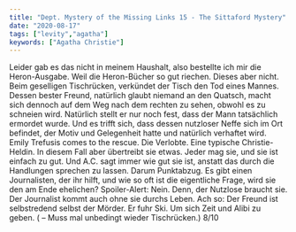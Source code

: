 ```yaml
---
title: "Dept. Mystery of the Missing Links 15 - The Sittaford Mystery"
date: "2020-08-17"
tags: ["levity","agatha"]
keywords: ["Agatha Christie"]
---
```

Leider gab es das nicht in meinem Haushalt, also bestellte ich mir die Heron-Ausgabe. Weil die Heron-Bücher so gut riechen. Dieses aber nicht.
Beim geselligen Tischrücken, verkündet der Tisch den Tod eines Mannes. Dessen bester Freund, natürlich glaubt niemand an den Quatsch, macht sich dennoch auf dem Weg nach dem rechten zu sehen, obwohl es zu schneien wird.
Natürlich stellt er nur noch fest, dass der Mann tatsächlich ermordet wurde. Und es trifft sich, dass dessen nutzloser Neffe sich im Ort befindet, der Motiv und Gelegenheit hatte und natürlich verhaftet wird.
Emily Trefusis comes to the rescue. Die Verlobte. Eine typische Christie-Heldin. In diesem Fall aber übertreibt sie etwas. Jeder mag sie, und sie ist einfach zu gut. Und A.C. sagt immer wie gut sie ist, anstatt das durch die Handlungen sprechen zu lassen. Darum Punktabzug. Es gibt einen Journalisten, der ihr hilft, und wie so oft ist die eigentliche Frage, wird sie den am Ende ehelichen? Spoiler-Alert: Nein. Denn, der Nutzlose braucht sie. Der Journalist kommt auch ohne sie durchs Leben.
Ach so: Der Freund ist selbstredend selbst der Mörder. Er fuhr Ski. Um sich Zeit und Alibi zu geben.
( – Muss mal unbedingt wieder Tischrücken.)
8/10